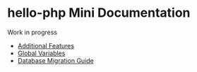 # hello-php Mini Documentation

Work in progress

- [Additional Features](ADDITIONAL_FEATURES.md)
- [Global Variables](GLOBAL_VARIABLES.md)
- [Database Migration Guide](MIGRATION_GUIDE.md)

